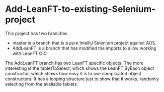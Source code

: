 # Add-LeanFT-to-existing-Selenium-project

This project has two branches. 
- master is a branch that is a pure IntelliJ Selenium project against AOS.
- AddLeanFT is a branch that has modified the imports to allow working with LeanFT OIC

The AddLeanFT branch has two LeanFT specific objects. The more interesting is the tabletToSelect, which shows the LeanFT ByEach object constructor, which shows how easy it is to use complicated object constructors. It has a looping structure just to show that it works, randomly selecting from the available tablets.
